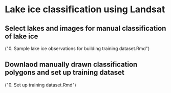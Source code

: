 # Lake ice classification using Landsat

## Select lakes and images for manual classification of lake ice
("0. Sample lake ice observations for building training dataset.Rmd")

## Downlaod manually drawn classification polygons and set up training dataset
("0. Set up training dataset.Rmd")

## 
